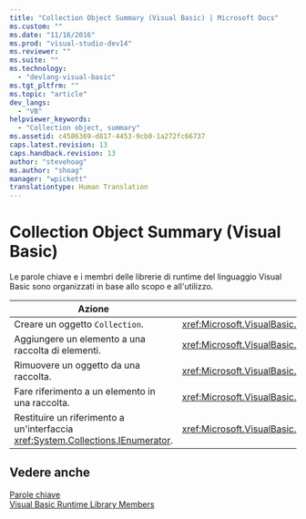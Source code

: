 ```yaml
---
title: "Collection Object Summary (Visual Basic) | Microsoft Docs"
ms.custom: ""
ms.date: "11/16/2016"
ms.prod: "visual-studio-dev14"
ms.reviewer: ""
ms.suite: ""
ms.technology: 
  - "devlang-visual-basic"
ms.tgt_pltfrm: ""
ms.topic: "article"
dev_langs: 
  - "VB"
helpviewer_keywords: 
  - "Collection object, summary"
ms.assetid: c4586369-d817-4453-9cb0-1a272fc66737
caps.latest.revision: 13
caps.handback.revision: 13
author: "stevehoag"
ms.author: "shoag"
manager: "wpickett"
translationtype: Human Translation
---
```

# Collection Object Summary (Visual Basic)
Le parole chiave e i membri delle librerie di runtime del linguaggio Visual Basic sono organizzati in base allo scopo e all'utilizzo.  
  
|Azione|Elemento di linguaggio|  
|------------|----------------------------|  
|Creare un oggetto `Collection`.|<xref:Microsoft.VisualBasic.Collection>|  
|Aggiungere un elemento a una raccolta di elementi.|<xref:Microsoft.VisualBasic.Collection.Add%2A>|  
|Rimuovere un oggetto da una raccolta.|<xref:Microsoft.VisualBasic.Collection.Remove%2A>|  
|Fare riferimento a un elemento in una raccolta.|<xref:Microsoft.VisualBasic.Collection.Item%2A>|  
|Restituire un riferimento a un'interfaccia <xref:System.Collections.IEnumerator>.|<xref:Microsoft.VisualBasic.Collection.System%23Collections%23IEnumerable%23GetEnumerator%2A>|  
  
## Vedere anche  
 [Parole chiave](../../../visual-basic/language-reference/keywords/index.md)   
 [Visual Basic Runtime Library Members](../../../visual-basic/language-reference/runtime-library-members.md)